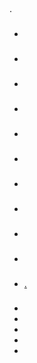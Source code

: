 ## 

 [](https://blog.jeedom.com/jeedom-partenaire/)  [](https://community.jeedom.com/)  [](https://market.jeedom.com).

### 

- [](/es_ES/dev/tutorial_plugin)

- [](/es_ES/dev/Icone_de_plugin)
- [](/es_ES/dev/structure_info_json)
- [](/es_ES/dev/documentation_plugin)
- [](/es_ES/dev/publication_plugin)
- [](/es_ES/dev/widget_plugin)
- [](/es_ES/dev/plugin_template)
- [](/es_ES/dev/daemon_plugin)
- [](/es_ES/dev/cmd_value)
- [](/es_ES/dev/transfert)

- [.](/es_ES/dev/corejs/index)

### 

- [](/es_ES/dev/core4.4)
- [](/es_ES/dev/core4.3)
- [](/es_ES/dev/core4.2)
- [](/es_ES/dev/core4.1)
- [](/es_ES/dev/core4.0)
